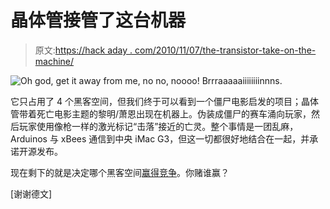 # 晶体管接管了这台机器

> 原文:[https://hack aday . com/2010/11/07/the-transistor-take-on-the-machine/](https://hackaday.com/2010/11/07/the-transistor-takes-on-the-machine/)

![](../Images/452711ed6bc5f0e616bd67b013e93e7f.png "Oh god, get it away from me, no no, noooo! Brrraaaaaiiiiiiiinnns.")

它只占用了 4 个黑客空间，但我们终于可以看到一个僵尸电影启发的项目；晶体管带着死亡电影主题的黎明/萧恩出现在机器上。伪装成僵尸的赛车涌向玩家，然后玩家使用像枪一样的激光标记“击落”接近的亡灵。整个事情是一团乱麻，Arduinos 与 xBees 通信到中央 iMac G3，但这一切都很好地结合在一起，并承诺开源发布。

现在剩下的就是决定哪个黑客空间[赢得竞争](http://hackaday.com/2010/09/21/hackerspace-competition-looks-promising/)。你赌谁赢？

[谢谢德文]